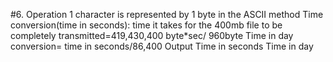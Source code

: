 #6. Operation
1 character is represented by 1 byte in the ASCII method 
Time conversion(time in seconds): 
time it takes for the 400mb file to be completely transmitted=419,430,400 byte*sec/ 960byte 
Time in day conversion= time in seconds/86,400
Output 
Time in seconds
Time in day
